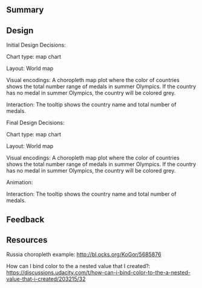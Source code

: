## Summary




## Design

Initial Design Decisions: 

Chart type: map chart

Layout: World map

Visual encodings: A choropleth map plot where the color of countries shows the total number range of medals in summer Olympics. If the country has no medal in summer Olympics, the country will be colored grey.

Interaction: The tooltip shows the country name and total number of medals. 

Final Design Decisions:

Chart type: map chart

Layout: World map

Visual encodings: A choropleth map plot where the color of countries shows the total number range of medals in summer Olympics. If the country has no medal in summer Olympics, the country will be colored grey.


Animation: 

 
Interaction: The tooltip shows the country name and total number of medals. 


## Feedback


## Resources

Russia choropleth example:  http://bl.ocks.org/KoGor/5685876

How can I bind color to the a nested value that I created?: https://discussions.udacity.com/t/how-can-i-bind-color-to-the-a-nested-value-that-i-created/203215/32
